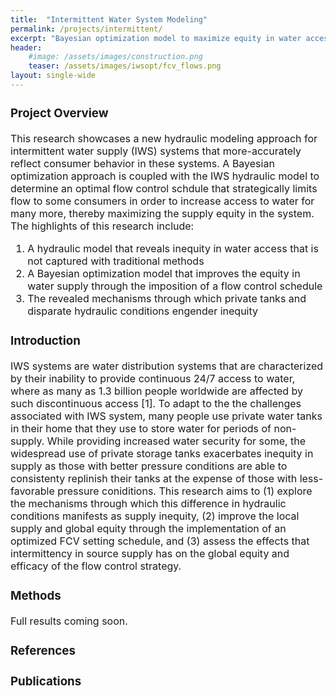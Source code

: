 ```yaml
---
title:  "Intermittent Water System Modeling"
permalink: /projects/intermittent/
excerpt: "Bayesian optimization model to maximize equity in water access for consumers"
header:
    #image: /assets/images/construction.png
    teaser: /assets/images/iwsopt/fcv_flows.png
layout: single-wide
---
```

<font size="3">
<h3>Project Overview</h3>
This research showcases a new hydraulic modeling approach for intermittent water supply (IWS) systems that more-accurately reflect consumer behavior in these systems. A Bayesian optimization approach is coupled with the IWS hydraulic model to determine an optimal flow control schdule that strategically limits flow to some consumers in order to increase access to water for many more, thereby maximizing the supply equity in the system. The highlights of this research include: 

<ol>
    <li>A hydraulic model that reveals inequity in water access that is not captured with traditional methods</li>
    <li>A Bayesian optimization model that improves the equity in water supply through the imposition of a flow control schedule</li>
    <li>The revealed mechanisms through which private tanks and disparate hydraulic conditions engender inequity </li>
</ol>


<h3>Introduction</h3>
IWS systems are water distribution systems that are characterized by their inability to provide continuous 24/7 access to water, where as many as 1.3 billion people worldwide are affected by such discontinuous access [1]. To adapt to the the challenges associated with IWS system, many people use private water tanks in their home that they use to store water for periods of non-supply. While providing increased water security for some, the widespread use of private storage tanks exacerbates inequity in supply as those with better pressure conditions are able to consistenty replinish their tanks at the expense of those with less-favorable pressure coniditions. This research aims to (1) explore the mechanisms through which this difference in hydraulic conditions manifests as supply inequity, (2) improve the local supply and global equity through the implementation of an optimized FCV setting schedule, and (3) assess the effects that intermittency in source supply has on the global equity and efficacy of the flow control strategy.


<h3>Methods</h3>

Full results coming soon.


<h3>References</h3>


<h3>Publications</h3>

</font>
